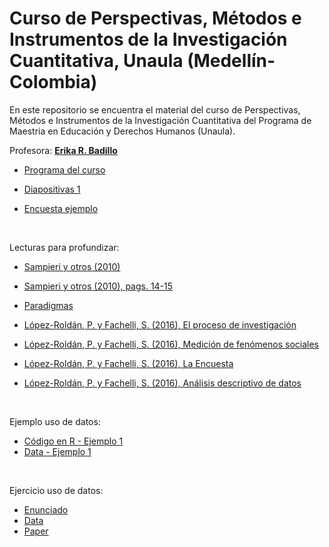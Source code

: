 # Curso de Perspectivas, Métodos e Instrumentos de la Investigación Cuantitativa, Unaula (Medellín-Colombia)
En este repositorio se encuentra el material del curso de Perspectivas, Métodos e Instrumentos de la Investigación Cuantitativa del Programa de Maestria en Educación y Derechos Humanos (Unaula).

Profesora: [**Erika R. Badillo**](https://ebadilloe.github.io)

- [Programa del curso](https://ebadilloe.github.io/MEDH/Programa.pdf)<br>

- [Diapositivas 1](https://ebadilloe.github.io/MEDH/Clase1.pdf)<br>

- [Encuesta ejemplo](https://ebadilloe.github.io/MEDH/EncuestaEjemplo.pdf)<br>

<br>

Lecturas para profundizar:

- [Sampieri y otros (2010)](https://ebadilloe.github.io/MEDH/Sampieri.Met.Inv,2010,5ted.pdf)<br>

- [Sampieri y otros (2010), pags. 14-15](https://ebadilloe.github.io/MEDH/Sampieri.Met.Inv,2010,5ted_p14-15.pdf)<br>

- [Paradigmas](https://ebadilloe.github.io/MEDH/paradigmas.pdf)<br>

- [López-Roldán, P. y Fachelli, S. (2016), El proceso de investigación](https://ebadilloe.github.io/MEDH/LopezRoldan,2016_procesodei.pdf)<br>

- [López-Roldán, P. y Fachelli, S. (2016), Medición de fenómenos sociales](https://ebadilloe.github.io/MEDH/LopezRoldan,2016_medicion.pdf)<br>

- [López-Roldán, P. y Fachelli, S. (2016), La Encuesta](https://ebadilloe.github.io/MEDH/LopezRoldan,2016_encuesta.pdf)<br>

- [López-Roldán, P. y Fachelli, S. (2016), Análisis descriptivo de datos](https://ebadilloe.github.io/MEDH/LopezRoldan,2016_descriptivos.pdf)<br>

<br>

Ejemplo uso de datos:

- [Código en R - Ejemplo 1](https://ebadilloe.github.io/MEDH/Ejercicio.R)<br>
- [Data - Ejemplo 1](https://ebadilloe.github.io/MEDH/wage1.xlsx)<br>

<br>

Ejercicio uso de datos:

- [Enunciado](https://ebadilloe.github.io/MEDH/Ejercicio.R)<br>
- [Data](https://ebadilloe.github.io/MEDH/wage1.xlsx)<br>
- [Paper](https://ebadilloe.github.io/MEDH/wage1.xlsx)<br>









